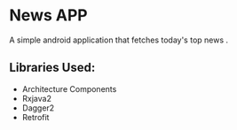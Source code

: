 # News APP
 A simple android application that fetches today's top news .

## Libraries Used:
- Architecture Components
- Rxjava2
- Dagger2 
- Retrofit
